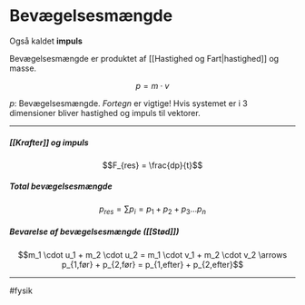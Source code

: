 # Bevægelsesmængde
Også kaldet **impuls**

Bevægelsesmængde er produktet af [[Hastighed og Fart|hastighed]] og masse.

$$p = m \cdot v$$

$p$: Bevægelsesmængde. *Fortegn* er vigtige! Hvis systemet er i 3 dimensioner bliver hastighed og impuls til vektorer.

---

##### [[Krafter]] og impuls

$$F_{res} = \frac{dp}{t}$$

##### Total bevægelsesmængde

$$p_{res} = \sum p_i = p_1 + p_2 + p_3 \dots p_n$$

##### Bevarelse af bevægelsesmængde ([[Stød]])
$$m_1 \cdot u_1 + m_2 \cdot u_2 = m_1 \cdot v_1 + m_2 \cdot v_2 \arrows p_{1,før} + p_{2,før} = p_{1,efter} + p_{2,efter}$$

---
#fysik 